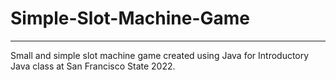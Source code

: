 # Simple-Slot-Machine-Game
-------------------------------------

Small and simple slot machine game created using Java for Introductory Java class at San Francisco State 2022.




